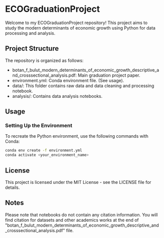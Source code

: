 # ECOGraduationProject

Welcome to my ECOGraduationProject repository! This project aims to study the modern determinants of economic growth using Python for data processing and analysis.

## Project Structure

The repository is organized as follows:

- botan_f_bulut_modern_determinants_of_economic_growth_descriptive_and_crosssectional_analysis.pdf: Main graduation project paper.
- environment.yml: Conda environment file. (See usage).
- data/: This folder contains raw data and data cleaning and processing notebook.
- analysis/: Contains data analysis notebooks.
        
## Usage

### Setting Up the Environment

To recreate the Python environment, use the following commands with Conda:

```bash
conda env create -f environment.yml
conda activate <your_environment_name>
```

## License

This project is licensed under the MIT License - see the LICENSE file for details.

## Notes

Please note that notebooks do not contain any citation information. You will find citation for datasets and other academics works at the end of "botan_f_bulut_modern_determinants_of_economic_growth_descriptive_and_crosssectional_analysis.pdf" file.
